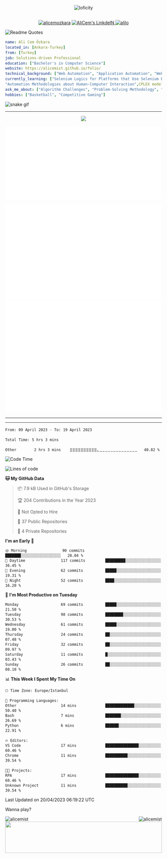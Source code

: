 <p align="center">
<img alt="loficity" width="800px" src="https://github.com/HyunCafe/HyunCafe/raw/main/assests/loficity.gif"</img>
</p>
<p align="center">
<br/>
  <a href="https://www.buymeacoffee.com/alicemozkara"> <img src="https://cdn.buymeacoffee.com/buttons/v2/default-yellow.png" height="50" width="210" alt="alicemozkara" /></a>
<a href="https://www.linkedin.com/in/ali-cem-oz/">
  <img alt="AliCem's LinkdeIN" width="40px" src="https://user-images.githubusercontent.com/43545812/144035037-0f415fc7-9f96-4517-a370-ccc6e78a714b.png" />
  
</a>
<a href="https://www.leetcode.com/alilo" target="blank"><img src="https://raw.githubusercontent.com/rahuldkjain/github-profile-readme-generator/master/src/images/icons/Social/leet-code.svg" alt="alilo"  width="30px" /></a>

<br>
  
</p>

 ![Readme Quotes](https://quotes-github-readme.vercel.app/api?type=horizontal&theme=nord) 
  




```yaml
name: Ali Cem Özkara
located_in: [Ankara-Turkey]
from: [Turkey]
job: Solutions-driven Professional
education: ["Bachelor's in Computer Science"]
website: https://alicemist.github.io/folio/
technical_background: ["Web Automation", "Application Automation", "Web Technologies", "Cloud Technologies", "NLP Techniques"]
currently_learning: ["Selenium Logics for Platforms that Use Selenium Backend", 
"Automation Methodologies about Human-Computer Interaction",CPLEX modelling]
ask_me_about: ["Algorithm Challenges", "Problem-Solving Methodology", "Python", "Node.js", "React.js", "TypeScript","LeetCode"]
hobbies: ["Basketball", "Competitive Gaming"]
```

![snake gif](https://github.com/alicemist/alicemist/blob/output/github-contribution-grid-snake.svg)
<hr>
<p align="center">
  <img alig src="https://github-profile-trophy.vercel.app/?username=alicemist&column=6&rank=SSS,SS,S,AAA,AA,A,B,C" />
</p>



![Metrics](https://raw.githubusercontent.com/alicemist/alicemist/main/github-metrics.svg)

![Metrics](https://raw.githubusercontent.com/alicemist/alicemist/main/metrics.plugin.habits.charts.svg)
![Metrics](https://raw.githubusercontent.com/alicemist/alicemist/main/metrics.plugin.leetcode.svg)
<hr>

<hr>

<!--START_SECTION:WAKA-->

```text
From: 09 April 2023 - To: 19 April 2023

Total Time: 5 hrs 3 mins

Other        2 hrs 3 mins    ⣿⣿⣿⣿⣿⣿⣿⣿⣿⣿⣄⣀⣀⣀⣀⣀⣀⣀⣀⣀⣀⣀⣀⣀⣀   40.82 %
```

<!--END_SECTION:WAKA-->
<!--START_SECTION:time-->
![Code Time](http://img.shields.io/badge/Code%20Time-5%20hrs%203%20mins-blue)

![Lines of code](https://img.shields.io/badge/From%20Hello%20World%20I%27ve%20Written-50.0%20thousand%20lines%20of%20code-blue)

**🐱 My GitHub Data** 

> 📦 7.9 kB Used in GitHub's Storage 
 > 
> 🏆 204 Contributions in the Year 2023
 > 
> 🚫 Not Opted to Hire
 > 
> 📜 37 Public Repositories 
 > 
> 🔑 4 Private Repositories 
 > 
**I'm an Early 🐤** 

```text
🌞 Morning                90 commits          ███████░░░░░░░░░░░░░░░░░░   28.04 % 
🌆 Daytime                117 commits         █████████░░░░░░░░░░░░░░░░   36.45 % 
🌃 Evening                62 commits          █████░░░░░░░░░░░░░░░░░░░░   19.31 % 
🌙 Night                  52 commits          ████░░░░░░░░░░░░░░░░░░░░░   16.20 % 
```
📅 **I'm Most Productive on Tuesday** 

```text
Monday                   69 commits          █████░░░░░░░░░░░░░░░░░░░░   21.50 % 
Tuesday                  98 commits          ████████░░░░░░░░░░░░░░░░░   30.53 % 
Wednesday                61 commits          █████░░░░░░░░░░░░░░░░░░░░   19.00 % 
Thursday                 24 commits          ██░░░░░░░░░░░░░░░░░░░░░░░   07.48 % 
Friday                   32 commits          ██░░░░░░░░░░░░░░░░░░░░░░░   09.97 % 
Saturday                 11 commits          █░░░░░░░░░░░░░░░░░░░░░░░░   03.43 % 
Sunday                   26 commits          ██░░░░░░░░░░░░░░░░░░░░░░░   08.10 % 
```


📊 **This Week I Spent My Time On** 

```text
🕑︎ Time Zone: Europe/Istanbul

💬 Programming Languages: 
Other                    14 mins             █████████████░░░░░░░░░░░░   50.40 % 
Bash                     7 mins              ███████░░░░░░░░░░░░░░░░░░   26.69 % 
Python                   6 mins              ██████░░░░░░░░░░░░░░░░░░░   22.91 % 

🔥 Editors: 
VS Code                  17 mins             ███████████████░░░░░░░░░░   60.46 % 
Chrome                   11 mins             ██████████░░░░░░░░░░░░░░░   39.54 % 

🐱‍💻 Projects: 
RPA                      17 mins             ███████████████░░░░░░░░░░   60.46 % 
Unknown Project          11 mins             ██████████░░░░░░░░░░░░░░░   39.54 % 
```


 Last Updated on 20/04/2023 06:19:22 UTC
<!--END_SECTION:time-->

Wanna play?
 <div align=center>
  
<img align="left" src="https://github-readme-stats.vercel.app/api/top-langs?username=alicemist&show_icons=true&locale=en&layout=compact" alt="alicemist" />

<img align="right" src="https://github-readme-streak-stats.herokuapp.com/?user=alicemist" alt="alicemist" />
</div>
<div align=center>
  <img  height=100px width= 100% src="https://capsule-render.vercel.app/api?type=waving&color=gradient&height=60&section=footer"/>
</div>


